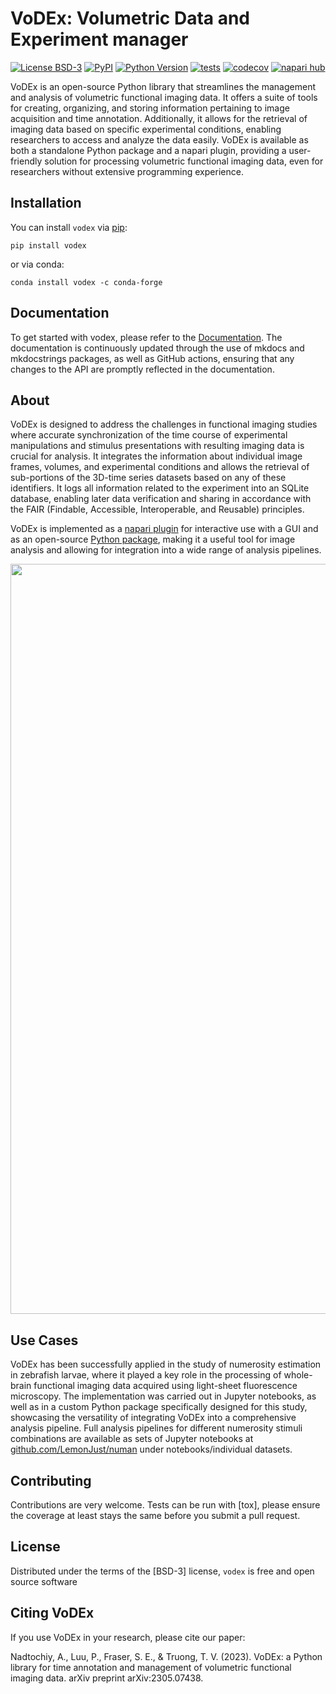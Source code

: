 # VoDEx: Volumetric Data and Experiment manager

[![License BSD-3](https://img.shields.io/pypi/l/vodex.svg?color=green)](https://github.com/LemonJust/vodex/raw/main/LICENSE)
[![PyPI](https://img.shields.io/pypi/v/vodex.svg?color=green)](https://pypi.org/project/vodex)
[![Python Version](https://img.shields.io/pypi/pyversions/vodex.svg?color=green)](https://python.org)
[![tests](https://github.com/LemonJust/vodex/workflows/tests/badge.svg)](https://github.com/LemonJust/vodex/actions)
[![codecov](https://codecov.io/gh/LemonJust/vodex/branch/main/graph/badge.svg)](https://codecov.io/gh/LemonJust/vodex)
[![napari hub](https://img.shields.io/endpoint?url=https://api.napari-hub.org/shields/napari-vodex)](https://napari-hub.org/plugins/napari-vodex)

VoDEx is an open-source Python library that streamlines the management and analysis of volumetric functional imaging data. It offers a suite of tools for creating, organizing, and storing information pertaining to image acquisition and time annotation. Additionally, it allows for the retrieval of imaging data based on specific experimental conditions, enabling researchers to access and analyze the data easily. VoDEx is available as both a standalone Python package and a napari plugin, providing a user-friendly solution for processing volumetric functional imaging data, even for researchers without extensive programming experience.

## Installation

You can install `vodex` via [pip](https://pypi.org/project/vodex):

    pip install vodex
    
or via conda:

    conda install vodex -c conda-forge

## Documentation

To get started with vodex, please refer to the [Documentation](https://lemonjust.github.io/vodex/). The documentation is continuously updated through the use of mkdocs and mkdocstrings packages, as well as GitHub actions, ensuring that any changes to the API are promptly reflected in the documentation.

## About

VoDEx is designed to address the challenges in functional imaging studies where accurate synchronization of the time course of experimental manipulations and stimulus presentations with resulting imaging data is crucial for analysis. It integrates the information about individual image frames, volumes, and experimental conditions and allows the retrieval of sub-portions of the 3D-time series datasets based on any of these identifiers. It logs all information related to the experiment into an SQLite database, enabling later data verification and sharing in accordance with the FAIR (Findable, Accessible, Interoperable, and Reusable) principles.

VoDEx is implemented as a [napari plugin](https://napari-hub.org/plugins/napari-vodex) for interactive use with a GUI and as an open-source [Python package](https://pypi.org/project/vodex), making it a useful tool for image analysis and allowing for integration into a wide range of analysis pipelines.

<p align="center">
  <img src="docs/assets/vodex_infographics_w_data_and_labels.PNG" alt="cover" width="1200"/>
</p>

## Use Cases
VoDEx has been successfully applied in the study of numerosity estimation in zebrafish larvae, where it played a key role in the processing of whole-brain functional imaging data acquired using light-sheet fluorescence microscopy. The implementation was carried out in Jupyter notebooks, as well as in a custom Python package specifically designed for this study, showcasing the versatility of integrating VoDEx into a comprehensive analysis pipeline. Full analysis pipelines for different numerosity stimuli combinations are available as sets of Jupyter notebooks at [github.com/LemonJust/numan](github.com/LemonJust/numan) under notebooks/individual datasets.

## Contributing

Contributions are very welcome. Tests can be run with [tox], please ensure
the coverage at least stays the same before you submit a pull request.

## License

Distributed under the terms of the [BSD-3] license,
`vodex` is free and open source software

## Citing VoDEx
If you use VoDEx in your research, please cite our paper:

Nadtochiy, A., Luu, P., Fraser, S. E., & Truong, T. V. (2023). VoDEx: a Python library for time annotation and management of volumetric functional imaging data. arXiv preprint arXiv:2305.07438.
